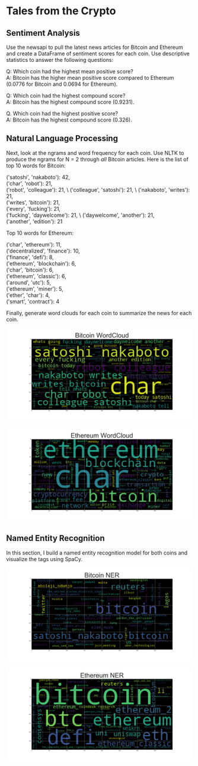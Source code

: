 # Tales from the Crypto

## Sentiment Analysis
Use the newsapi to pull the latest news articles for Bitcoin and Ethereum and create a DataFrame of sentiment scores for each coin.
Use descriptive statistics to answer the following questions:

Q: Which coin had the highest mean positive score? \
A: Bitcoin has the higher mean positive score compared to Ethereum (0.0776 for Bitcoin and 0.0694 for Ethereum). 

Q: Which coin had the highest compound score? \
A: Bitcoin has the highest compound score (0.9231). 

Q. Which coin had the highest positive score? \
A: Bitcoin has the highest compound score (0.326). 

## Natural Language Processing

Next, look at the ngrams and word frequency for each coin.
Use NLTK to produce the ngrams for N = 2 through *all* Bitcoin articles. Here is the list of top 10 words for Bitcoin: 

('satoshi', 'nakaboto'): 42, \
('char', 'robot'): 21, \
('robot', 'colleague'): 21, \ 
('colleague', 'satoshi'): 21, \ 
('nakaboto', 'writes'): 21, \
('writes', 'bitcoin'): 21, \
('every', 'fucking'): 21, \
('fucking', 'daywelcome'): 21, \ 
('daywelcome', 'another'): 21, \
('another', 'edition'): 21 

Top 10 words for Ethereum:

('char', 'ethereum'): 11, \
('decentralized', 'finance'): 10, \
('finance', 'defi'): 8, \
('ethereum', 'blockchain'): 6, \
('char', 'bitcoin'): 6, \
('ethereum', 'classic'): 6, \
('around', 'utc'): 5, \
('ethereum', 'miner'): 5, \
('ether', 'char'): 4, \
('smart', 'contract'): 4


Finally, generate word clouds for each coin to summarize the news for each coin.

![markdown-image1](wcb.png)

![markdown-image2](wce.png)


## Named Entity Recognition

In this section, I build a named entity recognition model for both coins and visualize the tags using SpaCy.

![markdown-image3](wcb_ent.png)

![markdown-image4](wce_ent.png)

